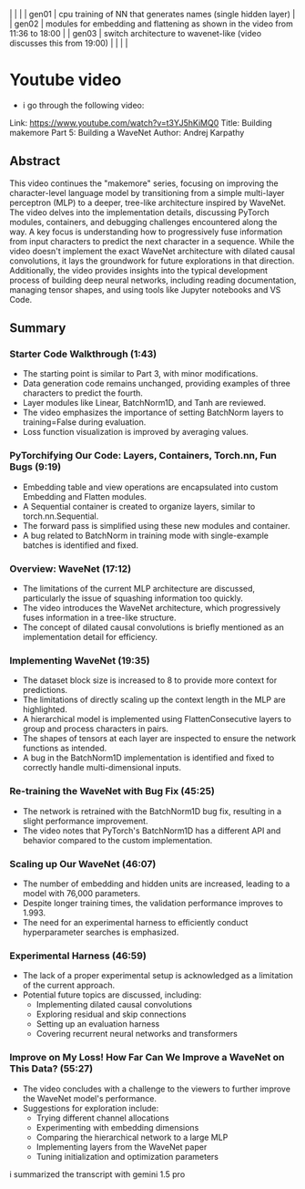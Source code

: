 |       |                                                                                |
| gen01 | cpu training of NN that generates names (single hidden layer)                  |
| gen02 | modules for embedding and flattening as shown in the video from 11:36 to 18:00 |
| gen03 | switch architecture to wavenet-like (video discusses this from 19:00)          |
|       |                                                                                |


# Youtube video

- i go through the following video:


Link: https://www.youtube.com/watch?v=t3YJ5hKiMQ0
Title: Building makemore Part 5: Building a WaveNet
Author: Andrej Karpathy


## Abstract

This video continues the "makemore" series, focusing on improving the character-level language model by transitioning from a simple multi-layer perceptron (MLP) to a deeper, tree-like architecture inspired by WaveNet. The video delves into the implementation details, discussing PyTorch modules, containers, and debugging challenges encountered along the way. A key focus is understanding how to progressively fuse information from input characters to predict the next character in a sequence. While the video doesn't implement the exact WaveNet architecture with dilated causal convolutions, it lays the groundwork for future explorations in that direction. Additionally, the video provides insights into the typical development process of building deep neural networks, including reading documentation, managing tensor shapes, and using tools like Jupyter notebooks and VS Code.

## Summary

### Starter Code Walkthrough (1:43)

  - The starting point is similar to Part 3, with minor modifications.
  - Data generation code remains unchanged, providing examples of three characters to predict the fourth.
  - Layer modules like Linear, BatchNorm1D, and Tanh are reviewed.
  - The video emphasizes the importance of setting BatchNorm layers to training=False during evaluation.
  - Loss function visualization is improved by averaging values.

### PyTorchifying Our Code: Layers, Containers, Torch.nn, Fun Bugs (9:19)
  - Embedding table and view operations are encapsulated into custom Embedding and Flatten modules.
  - A Sequential container is created to organize layers, similar to torch.nn.Sequential.
  - The forward pass is simplified using these new modules and container.
  - A bug related to BatchNorm in training mode with single-example batches is identified and fixed.

### Overview: WaveNet (17:12)
  - The limitations of the current MLP architecture are discussed, particularly the issue of squashing information too quickly.
  - The video introduces the WaveNet architecture, which progressively fuses information in a tree-like structure.
  - The concept of dilated causal convolutions is briefly mentioned as an implementation detail for efficiency.

### Implementing WaveNet (19:35)
  - The dataset block size is increased to 8 to provide more context for predictions.
  - The limitations of directly scaling up the context length in the MLP are highlighted.
  - A hierarchical model is implemented using FlattenConsecutive layers to group and process characters in pairs.
  - The shapes of tensors at each layer are inspected to ensure the network functions as intended.
  - A bug in the BatchNorm1D implementation is identified and fixed to correctly handle multi-dimensional inputs.

### Re-training the WaveNet with Bug Fix (45:25)
  - The network is retrained with the BatchNorm1D bug fix, resulting in a slight performance improvement.
  - The video notes that PyTorch's BatchNorm1D has a different API and behavior compared to the custom implementation.

### Scaling up Our WaveNet (46:07)
  - The number of embedding and hidden units are increased, leading to a model with 76,000 parameters.
  - Despite longer training times, the validation performance improves to 1.993.
  - The need for an experimental harness to efficiently conduct hyperparameter searches is emphasized.

### Experimental Harness (46:59)
  - The lack of a proper experimental setup is acknowledged as a limitation of the current approach.
  - Potential future topics are discussed, including:
      - Implementing dilated causal convolutions
      - Exploring residual and skip connections
      - Setting up an evaluation harness
      - Covering recurrent neural networks and transformers

### Improve on My Loss! How Far Can We Improve a WaveNet on This Data? (55:27)
  - The video concludes with a challenge to the viewers to further improve the WaveNet model's performance.
  - Suggestions for exploration include:
      - Trying different channel allocations
      - Experimenting with embedding dimensions
      - Comparing the hierarchical network to a large MLP
      - Implementing layers from the WaveNet paper
      - Tuning initialization and optimization parameters

i summarized the transcript with gemini 1.5 pro
